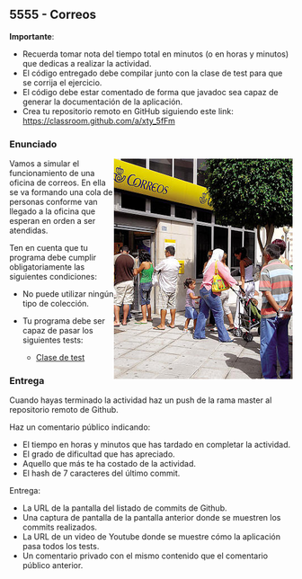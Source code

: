 ## 5555 - Correos

__Importante__: 

  - Recuerda tomar nota del tiempo total en minutos (o en horas y minutos) que dedicas a realizar la actividad.
  - El código entregado debe compilar junto con la clase de test para que se corrija el ejercicio.
  - El código debe estar comentado de forma que javadoc sea capaz de generar la documentación de la aplicación.
  - Crea tu repositorio remoto en GitHub siguiendo este link: https://classroom.github.com/a/xty_5fFm

### Enunciado

<img align="right" src="5555.jpg">

Vamos a simular el funcionamiento de una oficina de correos. En ella se va formando una cola de personas conforme van llegado a la oficina que esperan en orden a ser atendidas.

Ten en cuenta que tu programa debe cumplir obligatoriamente las siguientes condiciones:

* No puede utilizar ningún tipo de colección.
* Tu programa debe ser capaz de pasar los siguientes tests:

  * [Clase de test](Test5555.java)


### Entrega

Cuando hayas terminado la actividad haz un push de la rama master al repositorio remoto de Github.

Haz un comentario público indicando:

  - El tiempo en horas y minutos que has tardado en completar la actividad.
  - El grado de dificultad que has apreciado.
  - Aquello que más te ha costado de la actividad.
  - El hash de 7 caracteres del último commit.
  
Entrega:

  - La URL de la pantalla del listado de commits de Github.
  - Una captura de pantalla de la pantalla anterior donde se muestren los commits realizados.
  - La URL de un video de Youtube donde se muestre cómo la aplicación pasa todos los tests.
  - Un comentario privado con el mismo contenido que el comentario público anterior.



